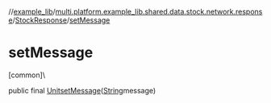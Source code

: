 //[example_lib](../../../index.md)/[multi.platform.example_lib.shared.data.stock.network.response](../index.md)/[StockResponse](index.md)/[setMessage](set-message.md)

# setMessage

[common]\

public final [Unit](https://kotlinlang.org/api/latest/jvm/stdlib/kotlin/-unit/index.html)[setMessage](set-message.md)([String](https://developer.android.com/reference/kotlin/java/lang/String.html)message)
